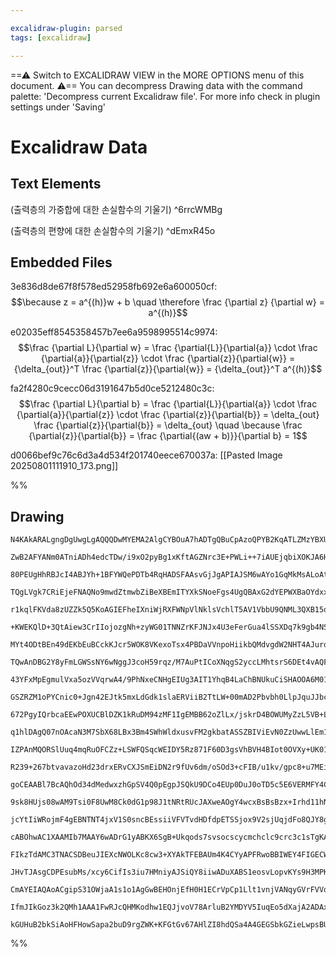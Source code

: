 ```yaml
---

excalidraw-plugin: parsed
tags: [excalidraw]

---
```

==⚠  Switch to EXCALIDRAW VIEW in the MORE OPTIONS menu of this document. ⚠== You can decompress Drawing data with the command palette: 'Decompress current Excalidraw file'. For more info check in plugin settings under 'Saving'


# Excalidraw Data

## Text Elements
(출력층의 가중합에 대한 손실함수의 기울기) ^6rrcWMBg

(출력층의 편향에 대한 손실함수의 기울기) ^dEmxR45o

## Embedded Files
3e836d8de67f8f578ed52958fb692e6a600050cf: $$\because z = a^{(h)}w + b \quad
\therefore
\frac {\partial z} {\partial w} = a^{(h)}$$

e02035eff8545358457b7ee6a9598995514c9974: $$\frac {\partial L}{\partial w} =
\frac {\partial{L}}{\partial{a}} \cdot
\frac {\partial{a}}{\partial{z}} \cdot
\frac {\partial{z}}{\partial{w}} =
{\delta_{out}}^T
\frac {\partial{z}}{\partial{w}} =
{\delta_{out}}^T a^{(h)}$$

fa2f4280c9cecc06d3191647b5d0ce5212480c3c: $$\frac {\partial L}{\partial b} =
\frac {\partial{L}}{\partial{a}} \cdot
\frac {\partial{a}}{\partial{z}} \cdot
\frac {\partial{z}}{\partial{b}} =
\delta_{out} \frac {\partial{z}}{\partial{b}} =
\delta_{out} \quad
\because
\frac {\partial{z}}{\partial{b}} =
\frac {\partial{(aw + b)}}{\partial b} = 1$$

d0066bef9c76c6d3a4d534f201740eece670037a: [[Pasted Image 20250801111910_173.png]]

%%
## Drawing
```compressed-json
N4KAkARALgngDgUwgLgAQQQDwMYEMA2AlgCYBOuA7hADTgQBuCpAzoQPYB2KqATLZMzYBXUtiRoIACyhQ4zZAHoFAc0JRJQgEYA6bGwC2CgF7N6hbEcK4OCtptbErHALRY8RMpWdx8Q1TdIEfARcZgRmBShcZQUebQBGABZtAAYaOiCEfQQOKGZuAG1wMFAwMogSbgghAGseAEEAEVEAYQAzRIAtbFIAKQBxfRSARwA5eqR+cthEKsJ9aMniyExu

ZwB2AFYANm0ATniADh4edcTDw/i9xO2pyBg1xKftAGZNrc3E+PWLi++7iAUEjqbiXOKJA6HF6HFIvbbbQ7bPjLKQIQjKaTcBHrbTrPabPZ7Q4E7bnRIA6zKYLcFIA5hQUhsGoIFpsfBsUhVBnWZhwXCBXLpMqQTS4bA1ZSMoQcYis9mciTcji8/k5KBC8ptQj4fAAZVg1Ikgg8GoEDKZCAA6sDJNx4nTzcz9TBDehjZUAVKMRxwvk0LSUWw+dg1A

80PEUgHhRBJcI4ABJYh+1BFYWQePDTb4RqHADSFAAsvGjJgAPIAJSM6wAYo1GqMkMsALoAtrkbKJ7gcIQ6gGEGVYKq4NKe4Qyn3MZPd3sosIIYh277XOFfW4oxgsdhcNBQ+3rpisTijThiLEpBGkyNR8qEZiNTJQefcNoEMIAzRj4gAUWC2VyyYKFsUSEOBiFwR8F3DLZEhSeJtkjF5I3WAEiA4Goux7fAULYcUnzQF98DfWcoigIRkwgRAZX7ZR

TQgLVgk7CRiEjeFNAQNo9mwdZtmwbZiBeXBEmITYXkSNoeFgs4UgQBAxG2dYEPWXBaOYdxxBTZYwD3NN4mbAEeiDDCdWKABfKZShvSD0FzFJiAARV1fRRnoIxdS/BAADV8GGUganqNgACEuABGZ1IgflGSoAFVjQZwXnWHEYK+FJNk2eIlz2HgXgBMNUGcJJDn2LKROuTKLm2OCASBYgQTQd49m0RI0qOHYvjxbZspRSQ0QxdV/VSREUs2HgYUJJ

r1kqlFKVda8zUZZk5Q5KoAGIEFheIXniWjRXFWNpVlNklsVchlT5AV1VbbU9QNML3QXB15qtG1uGRaN6Ue51XQgO7aK9SQJ2TWaICDMVQztSMAT2hMk0KTSIAzLMc3zIsSwrKta3rRthSA6M21wDsrOnLCUX7YhBwkXAttHfaAaM4m3pkqyNsJLKjnWV7yg3Q9t1QRIeD2AEua3Y8OFPcMUgS2COo5yBb3vYIIOfV8EHfT8fyyNUp0wgEQLAxWoM

+KWEKQlD+3QtAiew3CrIIojozgNh+zyWG01TNNZrKFJNJx4U3eFerGua4lSSXDq7k9gb4NSkaUjG944O9vSUXwUIoFZfR9DUCCAAVHcFNA/bARJoVSeEmoRaEeHS5DNOSF49gU+JNgl74JolvYk7eqJSCgALSeoumARyYg+6ojgaIt7XiP5KB6lISLutwQmp+jYe54XkIrPC+e2CilEgg/Cg8NQW2EFM8ySa3/pCBSABVKAABUOF1WjQrmBZlCWa

MYt4ODtBEn49dEKbEuBCckKJcr5WOK8VKexoTsx4PBDaVVnpoHiikbQMdvgdW2NHT4AJurokxHVHEJwg5wVSpcK4FJx4zQehaRaCp0DLSvFebaYoJRShlIwrkJ0VTnVovRa6LowqSDFBoQIKlHRPRqracM9CnQ3SqD9am3pfR2gBCDEMsBwZAy4cQWmk8ZwM2PpLJ4gsDxbjtGHfcm4jwnnUlcVKKVYLxBltUUC4Fj7fENnBY2Es+x3gfMfU+kMp

TQwAnDBG2Y8yFmLGWSsNY6wNggJ3coH59rqz/M7AuPtICoXNqgS2yccLMhtsrS6DEt4vAQFCPihwybyTaIcNo7xDjzmGviFpmhtiZQQNsXA8FIzN2wG0FSakXbCm0lMtJssBw/3CjwQR7YECMSKSvco9JwJkSqJRRw49aIGTgHTc+xQLKyy3vEAAmoQZwHFEgACtCAAH1qwAAlb6bCubgFoVyXjPLYK/eAYUIq71oj/DYDU9hIgkuleq7Nek5TWG

43YFxMpEgmulVxa5ozVVqrwA4/9PhNxeCNHgEIUg3AIT1YhqB4LaChBNUkuCiSHAOOA6M011JA3egww6TCICrXWptdhu19E8OOjyM6apBFXU+rdNkHpiKPWtLIl6CiEDyuUYq+6KI/qGNQEDLRYNxZAyhomSJaZ4aZhicjeJaMkmY1SdjVsKy1nFOjKTcm6BcAvF+p+A1HrNmMztApQ4Px+bcQsXYnm5KOWc0sfY0WjihqUohJlQJ8sED6xPhUlE

GSZRZM1oPYCnic0+Jgn42EJtk5mxLdGdk1slaERViiB2TtLW+00mAD2Pbvbh0LlpJquJJbcRDuS4anU0x9rTHksAg6kibBHQpMdXwJ1ZXDmAeljK4I3AJGipI/bNKDv5vEIlXwRJkopVS7t274q7pZQexIicXXJ1TunTOMh5y5ydpMsop7z0kqvXsSlOLhR3qZXu1l7LZnfW7r3fuByjH03KMPUe+yJ7rOMZs+D69d6L2XthyAa8d4UAI0OUjtED

672PgyIQrbcaEEwPOXUCBlDZK1kRuDM94zMF1IgEMBB62oZlLx/jskrD4BOWUMyZzL5VB+LfK52BDiNFzEC2YEh5iLHBS9KuCQthNwqsXZu7wa7RkgSB3E6UQPfChDBDqmwUFqrQBCM9bKYRNwkgpCq1KiF9VQMNRqMcpYSUuMNQ4NCqTco1RK5hrDIyis4Z+OL0A+HSsFJU4RX0xHYAkV/HDKrUGoGmXNC0WqjQ6v9X4f66j5GBmDCakrEM9UBr

q1hlDAgQ07nOAcaN3M7SbX68LBx3Bm4SWhWldxusvFM2gkbatASSZBIViEvN0ZzUwwLlEm1SM4mo0SRjFJsGC3fl/MW3Jps0LCfyaUtbLbKmrK3mtCSbx2LNM+CJEB41NDrBkgM/ERJCSpSSNgQkZxxkEHUoXUrWlYNeoWYJZZ+Mns3e46RcieyB76UZMc5DpyyjnIqFvbAcBOjDHLEfN5xAahtBaDUOykgah7GrHZIw2ANMgso9FZFVn25ZQSkk

IZPAnMQORSlUuq4mqRuOFCZz+LSWFQSqcWEIDY5Rz871F60D3gsVhBVH4BIot0OVXy+UK01qbRFe+Dhe1uH8t4VK1UmWURCIq26KrGrVX4vcbyxRIjtUmlUbVycNJNGNZ0aasJcYLV/vTLt2JKMEno2SVjMoeS6JusI51io8yhybGq+OdrQauveLggiBueJ3FC04HaVqw2k1i14JGU41xyWZuCeUh7+a1bnf/Gjmb5b5tVsQkthtdbkNWzKc2u25

R239+267btvavazoHd23drxERvCXJSmEiDN2r9fUv6dm/oSOd3+cFIB/u1kv/gpc8+u7MEiPSftMiuR0q7eKNDXt+dcP/gjhGfw7lnVgxTnpA/Szm/TzgC0LhXGCzghA0rVJCJHDhFxeAZVOC80OGLheE2mv1gy2R7nQwHkn33hlBIKQw6wdBnjwzI03jRxIw3iXgo0iio3wEPlo1IHo0umY2IFY3Ywu2oOnh7jEwE0k0YNEz43EKE3xxkwvk9S3

goCEAABl7BcAQhOd34dMedwxzhGpSV4Q0pEgpJSQkU9DCo4EUp0DuJ0oTD5c5E6VERMFY4CRi4YRHN3FCEtc6oMDYIcDYI8Cjh70wNIAuUw9TcFoHcJAWEEsks7cDpzdJVTpncLpXc5UlEJBct8spEisXMSsNV3dvpPdWsasDVStgYI9coIw9E2tQ8yCTErJEI8QgYa9Y0JoG8OARYm8jgQ5uIRdQiPE9ZvFh8hlR9zMbwVts17tZ9IBNtO1yhok

9sk8HUjs08wAM9Tsi0F8UwM8Ck0dG1p98J1tNRtRUcJAXweAOgY4wcxBsBsBzx+Irhd11hNBNhmIxBho3Er9sAXgOc6QJlF8plw5dJj8bw88KZthkcCY0ctkMddlh5scUQjlpMwBZNCd5MJBth55sBLQCwAoaIQpgUuQsA0jv49NkgIxgdSVNoEobgp1yhIEl0soG4KoyViQ4FuJRdcVisvgMD1hRJzwiRyUq5w1uTyhvDaVThgsthQN64TC+YRd

jcYtIiWRojmF4gEBNTNT4jxV1S0sncBEssiiVFVTvdHDfdpETSSjox9V2sjUqjdFo8QJY8gTFiE87UDsU8nVYM8YYSGjwSyZEd1hC8DFi8NlS8mj0okhIR41IA2iXoEROjujHEq8spzgYQO9Vsu9ZiIAti+8clhDoxB8RjfExia1x9rsAzbsm1jju9oxHxMAAsIAAAKQAHNnABSDsAFY5wADXHUBAAAGsAERJwAS1XAAF0dQEAABmwAHVXUBAAEw

cABOhwAC1XAAMIb7MAAY6wADrG1yABKX6SgB+Ukqods7svsocscycmchclc9crc3c1sTgKAXUQgIwdSLKBlZuSMGCUSUlYlQYtoB86sfGbUXKdxRs2eIgZQHmCAYINoMkhNHucwAgeoCCqCqAQyfSB83AfsJgd1CM4GUgdEfsAgA8pso8zs3sgckc8c6cucpc1c1ATcnc2iXAIQNC8scIZ89SOjBjcoVCBAN5GlALM9JuAnEoTE9Ab8fQTAcsJqQ

FIkzTdAMC3TNACSDBeuJIEXcNWOLKc8cw3+XYAkTFEBAUm4K4CYyAPFRwoBBIWEY4FIGECWMEcUyASUgLaUvmWU+k64M4MhZUiIruR6VLZabUrUgrEUW3PUpIxS9LVI2VHUa0oPM04rS0j6TIj3RK204QNReow1cPUGSPZrM1cJV0jSK1JYxPe1Q7VPZ1dPV1FHXCrjBHIcQ4UMwNPCucKyNvCWAUtxTo7gPmOMhgRNLo0bcMAkdKRXFrT1KYnNU

JHvTJAsgCDPEsubMs/xcy6CifIs3iu7HMniyAJSiQY8iiwADuXABS1eosvLopvKYs9H3MPKOvIr7POsutouvIYtvMEQfKfJfJegwOJCvC/OLhF1XHvNyEAsznwBApClJOQvRCgpgrgvjKYCgEQvwDhsgq5HQuRMwuwtIAapzw5EIo4GIoevQGOueouovLevosYrvKmlYrYHYtYF+rQG4qu34sErtASE2FMnABxnCjgDgH1C8W4AsmgG6myCqAgsx

CmAYEIAQAoACgipS31OWjaA1s1o1AgGwBEHOnjEfH0H1ECrVpCp1Llt1vnjVANqyGVrFVVqioNJSKNOKB1r1utsNurAyID0qwysgEtv1sNuNotHNPVVdoDo9qyGDv9y+lNPKAjtyBtv0HLCypD0BgtvdsTsNtLEdKj3DszqgCTurAAqAqhrDvjoLqLu+s4pemvDdqtqzqyBIvAvhulvYjgvrsDqjtw1I3IwDM7sjv0C/BlDoL7p9W53zobsLsNro

IfmJIkGoz3k2QMh1AAA1FwRJcQHMKodhw1EQJjvoV78ArluB2YMDYV5IuqEo5dXajA2ADAxb1wCB6MaRtBcFThSVRKB7G7k66jyJ9FtbJQSAfrXy66gH+DHw8dAs5bwGCw2AyZh7cBNBgg9qYGCLEijpUAicAo2Qt5SBlBRQWyq5kJf4SHiHqBDV/56box2LlAex+Qqh8HCGdKKGWHeBEIKGMFNhdyv6E7HzpEc7UbOBOMUNM8Ud2KBwCKqCiccg

kGUHuB2bkSiAoHFHowSapa2buD9rgZWK+KFGtGv67AHlZI8hdQSa4A4GEGSbkGZieLwpsBUbGAH576pM0Aic34jRMgHGrF9IyI0L9A56FKS9oLdqZ9tG2wDBWNghvHa86zczwDZ5vGnGXHUSTJwB0S6IzjkxgA0mTIgA
```
%%